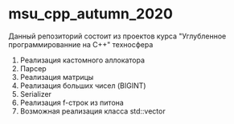 # msu_cpp_autumn_2020
Данный репозиторий состоит из проектов курса "Углубленное программированние на С++" техносфера
1) Реализация кастомного аллокатора
2) Парсер
3) Реализация матрицы
4) Реализация больших чисел (BIGINT)
5) Serializer
6) Реализация f-строк из питона
7) Возможная реализация класса std::vector
